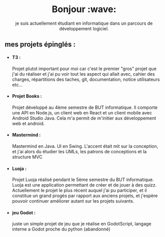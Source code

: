 <h1 align='center'> Bonjour :wave:</h1>
<p align='center'>
je suis actuellement étudiant en informatique dans un parcours de développement logiciel.
</p>

<h2>mes projets épinglés :</h2>
<ul>
  <li> <h4>T3 :</h4>  Projet plutot important pour moi car c'est le premier "gros" projet que j'ai du réaliser et j'ai pu voir tout les aspect qui allait avec, cahier des charges, répartitions des taches, git, documentation, notice utilisateurs etc...</li>
  
  <li> <h4>Projet Books :</h4> Projet développé au 4ème semestre de BUT informatique. Il comporte une API en Node.js, un client web en React et un client mobile avec Android Studio Java.
    Cela m'a permit de m'initier aux développement web et android.
 </li>
 
  <li><h4>Mastermind : </h4> Mastermind en Java. UI en Swing. L'accent était mit sur la conception, et j'ai alors du étudier les UMLs, les patrons de conceptions et la structure MVC </li>

<li>
  <h4>Luoja :</h4> Projet Luoja réalisé pendant le 5ème semestre du BUT informatique. Luoja est une application permettant de créer et de jouer à des quizz. Actuellement le projet le plus récent auquel j'ai pu participer, et il constitue un grand progès par rapport aux anciens projets, et j'espère pouvoir continuer améliorer autant sur les projets suivants. 
</li>
  
  <li><h4>jeu Godot :</h4> juste un simple projet de jeu que je réalise en GodotScript, langage interne a Godot proche du python (abandonné)  </li>
  
</ul>


